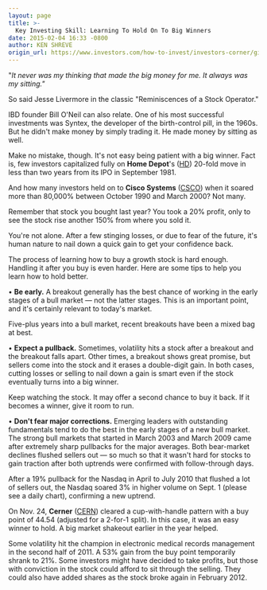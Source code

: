 ```yaml
---
layout: page
title: >-
  Key Investing Skill: Learning To Hold On To Big Winners
date: 2015-02-04 16:33 -0800
author: KEN SHREVE
origin_url: https://www.investors.com/how-to-invest/investors-corner/give-big-winners-room-to-run/
---
```


"_It never was my thinking that made the big money for me. It always was my sitting."_

So said Jesse Livermore in the classic "Reminiscences of a Stock Operator."

IBD founder Bill O'Neil can also relate. One of his most successful investments was Syntex, the developer of the birth-control pill, in the 1960s. But he didn't make money by simply trading it. He made money by sitting as well.

Make no mistake, though. It's not easy being patient with a big winner. Fact is, few investors capitalized fully on **Home Depot**'s ([HD](https://research.investors.com/quote.aspx?symbol=HD)) 20-fold move in less than two years from its IPO in September 1981.

And how many investors held on to **Cisco Systems** ([CSCO](https://research.investors.com/quote.aspx?symbol=CSCO)) when it soared more than 80,000% between October 1990 and March 2000? Not many.

Remember that stock you bought last year? You took a 20% profit, only to see the stock rise another 150% from where you sold it.

You're not alone. After a few stinging losses, or due to fear of the future, it's human nature to nail down a quick gain to get your confidence back.

The process of learning how to buy a growth stock is hard enough. Handling it after you buy is even harder. Here are some tips to help you learn how to hold better.

• **Be early.** A breakout generally has the best chance of working in the early stages of a bull market — not the latter stages. This is an important point, and it's certainly relevant to today's market.

Five-plus years into a bull market, recent breakouts have been a mixed bag at best.

• **Expect a pullback.** Sometimes, volatility hits a stock after a breakout and the breakout falls apart. Other times, a breakout shows great promise, but sellers come into the stock and it erases a double-digit gain. In both cases, cutting losses or selling to nail down a gain is smart even if the stock eventually turns into a big winner.

Keep watching the stock. It may offer a second chance to buy it back. If it becomes a winner, give it room to run.

• **Don't fear major corrections.** Emerging leaders with outstanding fundamentals tend to do the best in the early stages of a new bull market. The strong bull markets that started in March 2003 and March 2009 came after extremely sharp pullbacks for the major averages. Both bear-market declines flushed sellers out — so much so that it wasn't hard for stocks to gain traction after both uptrends were confirmed with follow-through days.

After a 19% pullback for the Nasdaq in April to July 2010 that flushed a lot of sellers out, the Nasdaq soared 3% in higher volume on Sept. 1 (please see a daily chart), confirming a new uptrend.

On Nov. 24, **Cerner** ([CERN](https://research.investors.com/quote.aspx?symbol=CERN)) cleared a cup-with-handle pattern with a buy point of 44.54 (adjusted for a 2-for-1 split). In this case, it was an easy winner to hold. A big market shakeout earlier in the year helped.

Some volatility hit the champion in electronic medical records management in the second half of 2011. A 53% gain from the buy point temporarily shrank to 21%. Some investors might have decided to take profits, but those with conviction in the stock could afford to sit through the selling. They could also have added shares as the stock broke again in February 2012.
